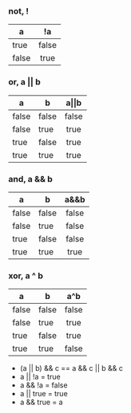 ### not, !

| a     |  !a   |
|-------|:-----:|
| true  | false |
| false | true  |

### or, a || b

| a     | b     | a\|\|b |
|-------|-------|:------:|
| false | false | false  |
| false | true  |  true  |
| true  | false |  true  |
| true  | true  |  true  |

### and, a && b

| a     | b     | a&&b  |
|-------|-------|:-----:|
| false | false | false |
| false | true  | false |
| true  | false | false |
| true  | true  | true  |

### xor, a ^ b

| a     | b     |  a^b  |
|-------|-------|:-----:|
| false | false | false |
| false | true  | true  |
| true  | false | true  |
| true  | true  | false |

- (a || b) && c == a && c || b && c
- a || !a = true
- a && !a = false
- a || true = true
- a && true = a